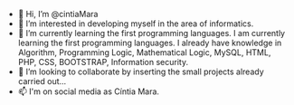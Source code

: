 - 👋 Hi, I’m @cintiaMara
- 👀 I’m interested in developing myself in the area of informatics.
- 🌱 I’m currently learning the first programming languages. I am currently learning the first programming languages.
I already have knowledge in Algorithm, Programming Logic, Mathematical Logic, MySQL, HTML, PHP, CSS, BOOTSTRAP,
Information security.
- 💞️ I’m looking to collaborate by inserting the small projects already carried out...
- 📫 I'm on social media as Cíntia Mara.
<!---
cintiaMara/cintiaMara is a ✨ special ✨ repository because its `README.md` (this file) appears on your GitHub profile.
You can click the Preview link to take a look at your changes.
--->
